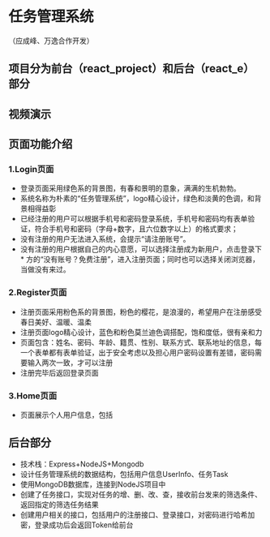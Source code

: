 # 任务管理系统
（应成峰、万逸合作开发）
## 项目分为前台（react_project）和后台（react_e）部分

## 视频演示

## 页面功能介绍
### 1.Login页面
* 登录页面采用绿色系的背景图，有春和景明的意象，满满的生机勃勃。
* 系统名称为朴素的“任务管理系统”，logo精心设计，绿色和淡黄的色调，和背景相得益彰
* 已经注册的用户可以根据手机号和密码登录系统，手机号和密码均有表单验证，符合手机号和密码（字母+数字，且六位数字以上）的格式要求；
* 没有注册的用户无法进入系统，会提示“请注册账号”。
* 没有注册的用户根据自己的内心意愿，可以选择注册成为新用户，点击登录下* 方的“没有账号？免费注册”，进入注册页面；同时也可以选择关闭浏览器，当做没有来过。

### 2.Register页面
* 注册页面采用粉色系的背景图，粉色的樱花，是浪漫的，希望用户在注册感受春日美好、温暖、温柔
* 注册页面logo精心设计，蓝色和粉色莫兰迪色调搭配，饱和度低，很有亲和力
* 页面包含：姓名、密码、年龄、籍贯、性别、联系方式、联系地址的信息，每一个表单都有表单验证，出于安全考虑以及担心用户密码设置有差错，密码需要输入两次一致，才可以注册
* 注册完毕后返回登录页面

### 3.Home页面
* 页面展示个人用户信息，包括

## 后台部分
* 技术栈：Express+NodeJS+Mongodb
* 设计任务管理系统的数据结构，包括用户信息UserInfo、任务Task
* 使用MongoDB数据库，连接到NodeJS项目中
* 创建了任务接口，实现对任务的增、删、改、查，接收前台发来的筛选条件、返回指定的筛选任务结果
* 创建用户相关的接口，包括用户的注册接口、登录接口，对密码进行哈希加密，登录成功后会返回Token给前台